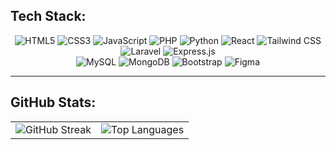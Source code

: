 <p align="center">
  <h2>Tech Stack:</h2>
  <div align="center" >
    <img src="https://img.shields.io/badge/HTML5-%23E34F26.svg?style=for-the-badge&logo=html5&logoColor=white" alt="HTML5" />
    <img src="https://img.shields.io/badge/CSS3-%231572B6.svg?style=for-the-badge&logo=css3&logoColor=white" alt="CSS3" />
    <img src="https://img.shields.io/badge/JavaScript-%23F7DF1E.svg?style=for-the-badge&logo=javascript&logoColor=black" alt="JavaScript" />
    <img src="https://img.shields.io/badge/PHP-%23777BB4.svg?style=for-the-badge&logo=php&logoColor=white" alt="PHP" />
    <img src="https://img.shields.io/badge/Python-%233776AB.svg?style=for-the-badge&logo=python&logoColor=white" alt="Python" />
    <img src="https://img.shields.io/badge/React-%2361DAFB.svg?style=for-the-badge&logo=react&logoColor=black" alt="React" />
    <img src="https://img.shields.io/badge/Tailwind_CSS-%2338B2AC.svg?style=for-the-badge&logo=tailwind-css&logoColor=white" alt="Tailwind CSS" />
    <img src="https://img.shields.io/badge/Laravel-%23FF2D20.svg?style=for-the-badge&logo=laravel&logoColor=white" alt="Laravel" />
    <img src="https://img.shields.io/badge/Express.js-%23404d59.svg?style=for-the-badge&logo=express&logoColor=%2361DAFB" alt="Express.js" />
  </div>
  <div align="center">
    <img src="https://img.shields.io/badge/MySQL-%234479A1.svg?style=for-the-badge&logo=mysql&logoColor=white" alt="MySQL" />
    <img src="https://img.shields.io/badge/MongoDB-%2347A248.svg?style=for-the-badge&logo=mongodb&logoColor=white" alt="MongoDB" />
    <img src="https://img.shields.io/badge/Bootstrap-%237952B3.svg?style=for-the-badge&logo=bootstrap&logoColor=white" alt="Bootstrap" />
    <img src="https://img.shields.io/badge/Figma-%23F24E1E.svg?style=for-the-badge&logo=figma&logoColor=white" alt="Figma" />
  </div>
</p>

---
<p align="center">
  <h2>GitHub Stats:</h2>
</p>
<table align="center" border="0" cellpadding="0" cellspacing="0">
  <tr align="center">
    <td>
<img src="https://streak-stats.demolab.com?user=abaakil35&theme=dark&hide_border=true&ring=FF4500&fire=FFA500&currStreakNum=FFD700&sideNums=FFD700&currStreakLabel=FF6347&sideLabels=FF8C00&dates=FFA07A" alt="GitHub Streak" />
    </td>
    <td>
     <img src="https://github-readme-stats.vercel.app/api/top-langs/?username=abaakil35&layout=compact&theme=dark&hide_border=true&langs_count=8" alt="Top Languages" />
  </tr>
</table>
